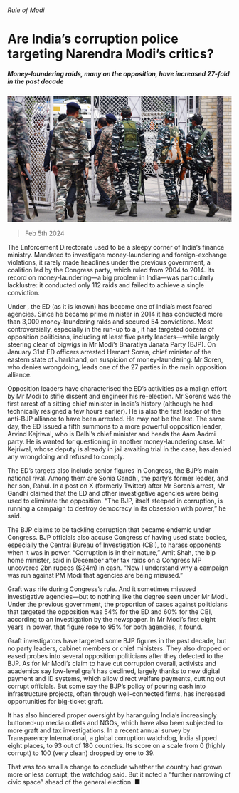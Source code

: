 ###### Rule of Modi

# Are India’s corruption police targeting Narendra Modi’s critics? 

##### Money-laundering raids, many on the opposition, have increased 27-fold in the past decade 

![image](images/20240210_ASP002.jpg) 

> Feb 5th 2024 

The Enforcement Directorate used to be a sleepy corner of India’s finance ministry. Mandated to investigate money-laundering and foreign-exchange violations, it rarely made headlines under the previous government, a coalition led by the Congress party, which ruled from 2004 to 2014. Its record on money-laundering—a big problem in India—was particularly lacklustre: it conducted only 112 raids and failed to achieve a single conviction.

Under , the ED (as it is known) has become one of India’s most feared agencies. Since he became prime minister in 2014 it has conducted more than 3,000 money-laundering raids and secured 54 convictions. Most controversially, especially in the run-up to a , it has targeted dozens of opposition politicians, including at least five party leaders—while largely steering clear of bigwigs in Mr Modi’s Bharatiya Janata Party (BJP). On January 31st ED officers arrested Hemant Soren, chief minister of the eastern state of Jharkhand, on suspicion of money-laundering. Mr Soren, who denies wrongdoing, leads one of the 27 parties in the main opposition alliance. 

Opposition leaders have characterised the ED’s activities as a malign effort by Mr Modi to stifle dissent and engineer his re-election. Mr Soren’s was the first arrest of a sitting chief minister in India’s history (although he had technically resigned a few hours earlier). He is also the first leader of the anti-BJP alliance to have been arrested. He may not be the last. The same day, the ED issued a fifth summons to a more powerful opposition leader, Arvind Kejriwal, who is Delhi’s chief minister and heads the Aam Aadmi party. He is wanted for questioning in another money-laundering case. Mr Kejriwal, whose deputy is already in jail awaiting trial in the case, has denied any wrongdoing and refused to comply. 

The ED’s targets also include senior figures in Congress, the BJP’s main national rival. Among them are Sonia Gandhi, the party’s former leader, and her son, Rahul. In a post on X (formerly Twitter) after Mr Soren’s arrest, Mr Gandhi claimed that the ED and other investigative agencies were being used to eliminate the opposition. “The BJP, itself steeped in corruption, is running a campaign to destroy democracy in its obsession with power,” he said.

The BJP claims to be tackling corruption that became endemic under Congress. BJP officials also accuse Congress of having used state bodies, especially the Central Bureau of Investigation (CBI), to harass opponents when it was in power. “Corruption is in their nature,” Amit Shah, the bjp home minister, said in December after tax raids on a Congress MP uncovered 2bn rupees ($24m) in cash. “Now I understand why a campaign was run against PM Modi that agencies are being misused.”

Graft was rife during Congress’s rule. And it sometimes misused investigative agencies—but to nothing like the degree seen under Mr Modi. Under the previous government, the proportion of cases against politicians that targeted the opposition was 54% for the ED and 60% for the CBI, according to an investigation by the newspaper. In Mr Modi’s first eight years in power, that figure rose to 95% for both agencies, it found. 

Graft investigators have targeted some BJP figures in the past decade, but no party leaders, cabinet members or chief ministers. They also dropped or eased probes into several opposition politicians after they defected to the BJP. As for Mr Modi’s claim to have cut corruption overall, activists and academics say low-level graft has declined, largely thanks to new digital payment and ID systems, which allow direct welfare payments, cutting out corrupt officials. But some say the BJP’s policy of pouring cash into infrastructure projects, often through well-connected firms, has increased opportunities for big-ticket graft.

It has also hindered proper oversight by haranguing India’s increasingly buttoned-up media outlets and NGOs, which have also been subjected to more graft and tax investigations. In a recent annual survey by Transparency International, a global corruption watchdog, India slipped eight places, to 93 out of 180 countries. Its score on a scale from 0 (highly corrupt) to 100 (very clean) dropped by one to 39.

That was too small a change to conclude whether the country had grown more or less corrupt, the watchdog said. But it noted a “further narrowing of civic space” ahead of the general election. ■


